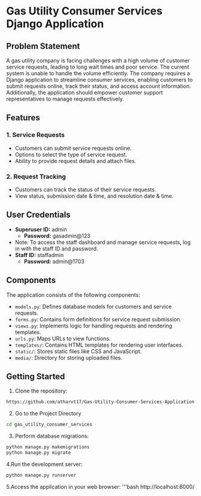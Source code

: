 # Gas Utility Consumer Services Django Application

## Problem Statement
A gas utility company is facing challenges with a high volume of customer service requests, leading to long wait times and poor service. The current system is unable to handle the volume efficiently. The company requires a Django application to streamline consumer services, enabling customers to submit requests online, track their status, and access account information. Additionally, the application should empower customer support representatives to manage requests effectively.

## Features
### 1. Service Requests
   - Customers can submit service requests online.
   - Options to select the type of service request.
   - Ability to provide request details and attach files.

### 2. Request Tracking
   - Customers can track the status of their service requests.
   - View status, submission date & time, and resolution date & time.

## User Credentials
- **Superuser ID:** admin
  - **Password:** gasadmin@123
- Note: To access the staff dashboard and manage service requests, log in with the staff ID and password.
- **Staff ID:** staffadmin
  - **Password:** admin@1703

## Components
The application consists of the following components:
- `models.py`: Defines database models for customers and service requests.
- `forms.py`: Contains form definitions for service request submission.
- `views.py`: Implements logic for handling requests and rendering templates.
- `urls.py`: Maps URLs to view functions.
- `templates/`: Contains HTML templates for rendering user interfaces.
- `static/`: Stores static files like CSS and JavaScript.
- `media/`: Directory for storing uploaded files.

## Getting Started
1. Clone the repository:
```bash
https://github.com/atharvt17/Gas-Utility-Consumer-Services-Application
```
2. Go to the Project Directory
```bash
cd gas_utility_consumer_services
```
3. Perform database migrations:
```bash
python manage.py makemigrations
python manage.py migrate
```
4.Run the development server:
```bash
python manage.py runserver
```
5.Access the application in your web browser:
'''bash
http://localhost:8000/
```
